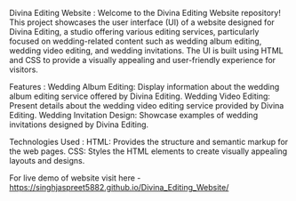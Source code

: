 Divina Editing Website : Welcome to the Divina Editing Website repository! This project showcases the user interface (UI) of a website designed for Divina Editing, a studio offering various editing services, particularly focused on wedding-related content such as wedding album editing, wedding video editing, and wedding invitations. The UI is built using HTML and CSS to provide a visually appealing and user-friendly experience for visitors.

Features : Wedding Album Editing: Display information about the wedding album editing service offered by Divina Editing. Wedding Video Editing: Present details about the wedding video editing service provided by Divina Editing. Wedding Invitation Design: Showcase examples of wedding invitations designed by Divina Editing.

Technologies Used : HTML: Provides the structure and semantic markup for the web pages. CSS: Styles the HTML elements to create visually appealing layouts and designs.

For live demo of website visit here - https://singhjaspreet5882.github.io/Divina_Editing_Website/
